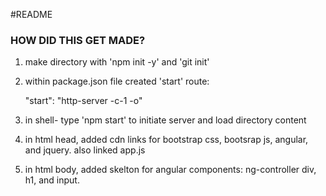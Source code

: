 #README

### HOW DID THIS GET MADE?

1.  make directory with 'npm init -y' and 'git init'
2.  within package.json file created 'start' route:

      "start": "http-server -c-1 -o"
3.  in shell- type 'npm start' to initiate server and load directory content
4.  in html head, added cdn links for bootstrap css, bootsrap js, angular, and jquery. also linked app.js
5.  in html body, added skelton for angular components: ng-controller div, h1, and input.
